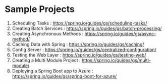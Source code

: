 # Sample Projects

1. Scheduling Tasks : https://spring.io/guides/gs/scheduling-tasks/
2. Creating Batch Services : https://spring.io/guides/gs/batch-processing/
3. Creating Asynchronous Methods : https://spring.io/guides/gs/async-method/
4. Caching Data with Spring : https://spring.io/guides/gs/caching/
5. Config Server : https://spring.io/guides/gs/centralized-configuration/
6. Testing the Web Layer : https://spring.io/guides/gs/testing-web/
7. Creating a Multi Module Project : https://spring.io/guides/gs/multi-module/
8. Deploying a Spring Boot app to Azure : https://spring.io/guides/gs/spring-boot-for-azure/
